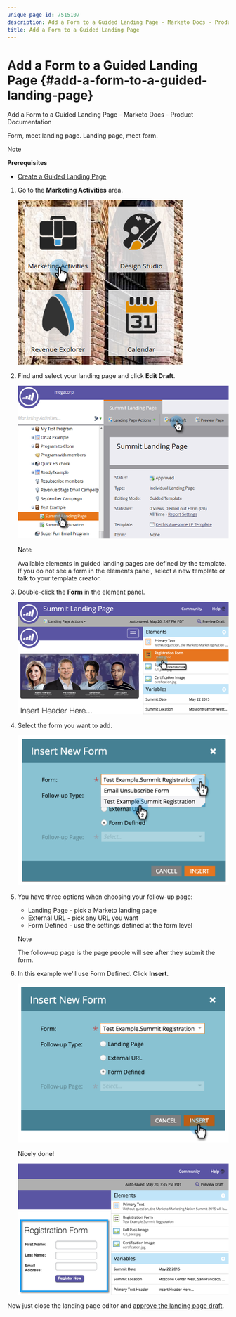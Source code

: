 ```yaml
---
unique-page-id: 7515107
description: Add a Form to a Guided Landing Page - Marketo Docs - Product Documentation
title: Add a Form to a Guided Landing Page
---
```


# Add a Form to a Guided Landing Page {#add-a-form-to-a-guided-landing-page}

Add a Form to a Guided Landing Page - Marketo Docs - Product Documentation

Form, meet landing page. Landing page, meet form.

>[!NOTE]
>
>**Prerequisites**
>
>* [Create a Guided Landing Page](create-a-guided-landing-page.md)
>

1. Go to the **Marketing Activities** area.

   ![](assets/one.png)

1. Find and select your landing page and click **Edit Draft**.

   ![](assets/two.png)

   >[!NOTE]
   >
   >Available elements in guided landing pages are defined by the template. If you do not see a form in the elements panel, select a new template or talk to your template creator.

1. Double-click the **Form** in the element panel.

   ![](assets/image2015-5-20-15-3a37-3a55.png)

1. Select the form you want to add.

   ![](assets/image2015-5-20-15-3a44-3a35.png)

1. You have three options when choosing your follow-up page:

    * Landing Page - pick a Marketo landing page
    * External URL - pick any URL you want
    * Form Defined - use the settings defined at the form level

   >[!NOTE]
   >
   >The follow-up page is the page people will see after they submit the form.

1. In this example we'll use Form Defined. Click **Insert**.

   ![](assets/image2015-5-20-15-3a46-3a55.png)

   Nicely done! 

   ![](assets/image2015-5-20-15-3a45-3a45.png)

Now just close the landing page editor and [approve the landing page draft](../../../../../welcome-to-marketo-docs/product-docs/demand-generation/landing-pages/understanding-landing-pages/approve-unapprove-or-delete-a-landing-page.md).
